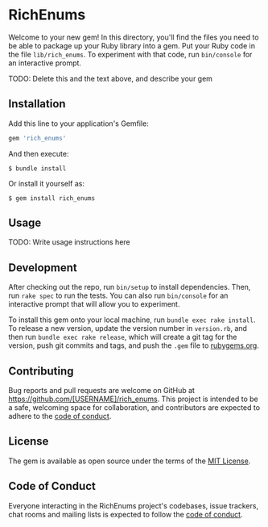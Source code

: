 # RichEnums

Welcome to your new gem! In this directory, you'll find the files you need to be able to package up your Ruby library into a gem. Put your Ruby code in the file `lib/rich_enums`. To experiment with that code, run `bin/console` for an interactive prompt.

TODO: Delete this and the text above, and describe your gem

## Installation

Add this line to your application's Gemfile:

```ruby
gem 'rich_enums'
```

And then execute:

    $ bundle install

Or install it yourself as:

    $ gem install rich_enums

## Usage

TODO: Write usage instructions here

## Development

After checking out the repo, run `bin/setup` to install dependencies. Then, run `rake spec` to run the tests. You can also run `bin/console` for an interactive prompt that will allow you to experiment.

To install this gem onto your local machine, run `bundle exec rake install`. To release a new version, update the version number in `version.rb`, and then run `bundle exec rake release`, which will create a git tag for the version, push git commits and tags, and push the `.gem` file to [rubygems.org](https://rubygems.org).

## Contributing

Bug reports and pull requests are welcome on GitHub at https://github.com/[USERNAME]/rich_enums. This project is intended to be a safe, welcoming space for collaboration, and contributors are expected to adhere to the [code of conduct](https://github.com/[USERNAME]/rich_enums/blob/master/CODE_OF_CONDUCT.md).


## License

The gem is available as open source under the terms of the [MIT License](https://opensource.org/licenses/MIT).

## Code of Conduct

Everyone interacting in the RichEnums project's codebases, issue trackers, chat rooms and mailing lists is expected to follow the [code of conduct](https://github.com/[USERNAME]/rich_enums/blob/master/CODE_OF_CONDUCT.md).
